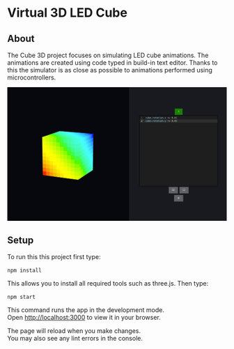 # Virtual 3D LED Cube

## About
The Cube 3D project focuses on simulating LED cube animations. The animations are created using code typed in build-in text editor. Thanks to this the simulator is as close as possible to animations performed using microcontrollers. 

![overview](docs/screens/overview.png)

## Setup
To run this this project first type: 
```
npm install 
```
This allows you to install all required tools such as three.js. Then type:
```
npm start
```
This command runs the app in the development mode.\
Open [http://localhost:3000](http://localhost:3000) to view it in your browser.

The page will reload when you make changes.\
You may also see any lint errors in the console.
